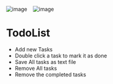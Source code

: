 ![image](https://user-images.githubusercontent.com/17671660/122510158-bb9c9a00-d022-11eb-8e65-76417b4fef2d.png) &nbsp;&nbsp; ![image](https://user-images.githubusercontent.com/17671660/122510296-01596280-d023-11eb-927f-241a2955066b.png)


# TodoList
* Add new Tasks
* Double click a task to mark it as done
* Save All tasks as text file
* Remove All tasks
* Remove the completed tasks
